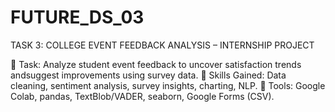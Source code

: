 # FUTURE_DS_03
TASK 3: COLLEGE EVENT FEEDBACK ANALYSIS – INTERNSHIP PROJECT

🔹 Task: Analyze student event feedback to uncover satisfaction trends andsuggest improvements using survey data.
🔹 Skills Gained: Data cleaning, sentiment analysis, survey insights, charting, NLP.
🔹 Tools: Google Colab, pandas, TextBlob/VADER, seaborn, Google Forms (CSV).
